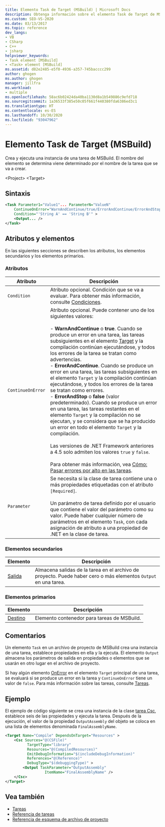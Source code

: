 ```yaml
---
title: Elemento Task de Target (MSBuild) | Microsoft Docs
description: Obtenga información sobre el elemento Task de Target de MSBuild, que crea y ejecuta una instancia de una tarea de MSBuild.
ms.custom: SEO-VS-2020
ms.date: 03/13/2017
ms.topic: reference
dev_langs:
- VB
- CSharp
- C++
- jsharp
helpviewer_keywords:
- Task element [MSBuild]
- <Task> element [MSBuild]
ms.assetid: d82e2485-e5f0-4936-a357-745bacccc299
author: ghogen
ms.author: ghogen
manager: jillfra
ms.workload:
- multiple
ms.openlocfilehash: 58ac6b02424da40ba1130d8a1b549886c9efd718
ms.sourcegitcommit: 1a36533f385e50c05f661f440380fda6386ed3c1
ms.translationtype: HT
ms.contentlocale: es-ES
ms.lasthandoff: 10/30/2020
ms.locfileid: "93047962"
---
```

# <a name="task-element-of-target-msbuild"></a>Elemento Task de Target (MSBuild)

Crea y ejecuta una instancia de una tarea de MSBuild. El nombre del elemento se determina viene determinado por el nombre de la tarea que se va a crear.

 \<Project> \<Target>

## <a name="syntax"></a>Sintaxis

```xml
<Task Parameter1="Value1"... ParameterN="ValueN"
    ContinueOnError="WarnAndContinue/true/ErrorAndContinue/ErrorAndStop/false"
    Condition="'String A' == 'String B'" >
    <Output... />
</Task>
```

## <a name="attributes-and-elements"></a>Atributos y elementos

 En las siguientes secciones se describen los atributos, los elementos secundarios y los elementos primarios.

### <a name="attributes"></a>Atributos

|Atributo|Descripción|
|---------------|-----------------|
|`Condition`|Atributo opcional. Condición que se va a evaluar. Para obtener más información, consulte [Condiciones](../msbuild/msbuild-conditions.md).|
|`ContinueOnError`|Atributo opcional. Puede contener uno de los siguientes valores:<br /><br /> -   **WarnAndContinue** o **true**. Cuando se produce un error en una tarea, las tareas subsiguientes en el elemento [Target](../msbuild/target-element-msbuild.md) y la compilación continúan ejecutándose, y todos los errores de la tarea se tratan como advertencias.<br />-   **ErrorAndContinue**. Cuando se produce un error en una tarea, las tareas subsiguientes en el elemento `Target` y la compilación continúan ejecutándose, y todos los errores de la tarea se tratan como errores.<br />-   **ErrorAndStop** o **false** (valor predeterminado). Cuando se produce un error en una tarea, las tareas restantes en el elemento `Target` y la compilación no se ejecutan, y se considera que se ha producido un error en todo el elemento `Target` y la compilación.<br /><br /> Las versiones de .NET Framework anteriores a 4.5 solo admiten los valores `true` y `false`.<br /><br /> Para obtener más información, vea [Cómo: Pasar errores por alto en las tareas](../msbuild/how-to-ignore-errors-in-tasks.md).|
|`Parameter`|Se necesita si la clase de tarea contiene una o más propiedades etiquetadas con el atributo `[Required]`.<br /><br /> Un parámetro de tarea definido por el usuario que contiene el valor del parámetro como su valor. Puede haber cualquier número de parámetros en el elemento `Task`, con cada asignación de atributo a una propiedad de .NET en la clase de tarea.|

### <a name="child-elements"></a>Elementos secundarios

|Elemento|Descripción|
|-------------|-----------------|
|[Salida](../msbuild/output-element-msbuild.md)|Almacena salidas de la tarea en el archivo de proyecto. Puede haber cero o más elementos `Output` en una tarea.|

### <a name="parent-elements"></a>Elementos primarios

| Elemento | Descripción |
| - | - |
| [Destino](../msbuild/target-element-msbuild.md) | Elemento contenedor para tareas de MSBuild. |

## <a name="remarks"></a>Comentarios

 Un elemento `Task` en un archivo de proyecto de MSBuild crea una instancia de una tarea, establece propiedades en ella y la ejecuta. El elemento `Output` almacena los parámetros de salida en propiedades o elementos que se usarán en otro lugar en el archivo de proyecto.

 Si hay algún elemento [OnError](../msbuild/onerror-element-msbuild.md) en el elemento `Target` principal de una tarea, se evaluará si se produce un error en la tarea y `ContinueOnError` tiene un valor de `false`. Para más información sobre las tareas, consulte [Tareas](../msbuild/msbuild-tasks.md).

## <a name="example"></a>Ejemplo

 El ejemplo de código siguiente se crea una instancia de la clase [tarea Csc](../msbuild/csc-task.md), establece seis de las propiedades y ejecuta la tarea. Después de la ejecución, el valor de la propiedad `OutputAssembly` del objeto se coloca en una lista de elementos denominada `FinalAssemblyName`.

```xml
<Target Name="Compile" DependsOnTarget="Resources" >
    <Csc Sources="@(CSFile)"
          TargetType="library"
          Resources="@(CompiledResources)"
          EmitDebugInformation="$(includeDebugInformation)"
          References="@(Reference)"
          DebugType="$(debuggingType)" >
        <Output TaskParameter="OutputAssembly"
                  ItemName="FinalAssemblyName" />
    </Csc>
</Target>
```

## <a name="see-also"></a>Vea también

- [Tareas](../msbuild/msbuild-tasks.md)
- [Referencia de tareas](../msbuild/msbuild-task-reference.md)
- [Referencia de esquema de archivo de proyecto](../msbuild/msbuild-project-file-schema-reference.md)
